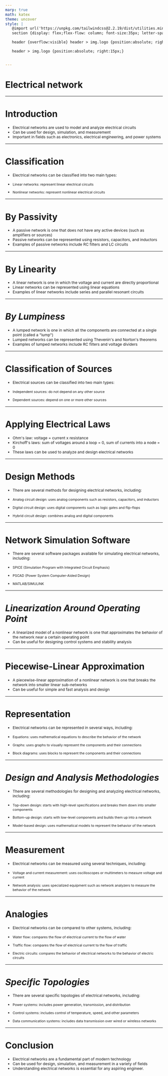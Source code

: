 ```yaml
---
marp: true
math: katex
theme: uncover
style: |
   @import url('https://unpkg.com/tailwindcss@2.2.19/dist/utilities.min.css');
   section {display: flex;flex-flow: column; font-size:35px; letter-spacing:1.4px;}

   header {overflow:visible} header > img.logo {position:absolute; right:15px;}

   header > img.logo {position:absolute; right:15px;}


---
```

<!-- backgroundColor: white -->
<!-- _class: lead -->

 # **Electrical network**

---
<style scoped>p,li {font-size:0.88em}</style>

 # **Introduction**
- Electrical networks are used to model and analyze electrical circuits
- Can be used for design, simulation, and measurement
- Important in fields such as electronics, electrical engineering, and power systems


---
<style scoped>p,li {font-size:0.88em}</style>

 # Classification

- Electrical networks can be classified into two main types:

+ Linear networks: represent linear electrical circuits

+ Nonlinear networks: represent nonlinear electrical circuits

---
<style scoped>p,li {font-size:0.88em}</style>

 # **By Passivity**

- A passive network is one that does not have any active devices (such as amplifiers or sources)
- Passive networks can be represented using resistors, capacitors, and inductors
- Examples of passive networks include RC filters and LC circuits

---
<style scoped>p,li {font-size:0.88em}</style>

 # By Linearity
- A linear network is one in which the voltage and current are directly proportional
- Linear networks can be represented using linear equations
- Examples of linear networks include series and parallel resonant circuits


---
<style scoped>p,li {font-size:0.88em}</style>

 # _By Lumpiness_
- A lumped network is one in which all the components are connected at a single point (called a "lump")
- Lumped networks can be represented using Thevenin's and Norton's theorems
- Examples of lumped networks include RC filters and voltage dividers


---
<style scoped>p,li {font-size:0.88em}</style>

 # Classification of Sources
- Electrical sources can be classified into two main types:

+ Independent sources: do not depend on any other source

+ Dependent sources: depend on one or more other sources


---
<style scoped>p,li {font-size:0.88em}</style>

 # Applying Electrical Laws

- Ohm's law: voltage = current x resistance
- Kirchoff's laws: sum of voltages around a loop = 0, sum of currents into a node = 0
- These laws can be used to analyze and design electrical networks

---
<style scoped>p,li {font-size:0.84em}</style>

 # Design Methods

- There are several methods for designing electrical networks, including:

+ Analog circuit design: uses analog components such as resistors, capacitors, and inductors

+ Digital circuit design: uses digital components such as logic gates and flip-flops

+ Hybrid circuit design: combines analog and digital components

---
<style scoped>p,li {font-size:0.84em}</style>

 # Network Simulation Software
- There are several software packages available for simulating electrical networks, including:

+ SPICE (Simulation Program with Integrated Circuit Emphasis)

+ PSCAD (Power System Computer-Aided Design)

+ MATLAB/SIMULINK


---
<style scoped>p,li {font-size:0.92em}</style>

 # _Linearization Around Operating Point_
- A linearized model of a nonlinear network is one that approximates the behavior of the network near a certain operating point
- Can be useful for designing control systems and stability analysis


---
<style scoped>p,li {font-size:0.92em}</style>

 # Piecewise-Linear Approximation

- A piecewise-linear approximation of a nonlinear network is one that breaks the network into smaller linear sub-networks
- Can be useful for simple and fast analysis and design

---
<style scoped>p,li {font-size:0.84em}</style>

 # Representation
- Electrical networks can be represented in several ways, including:

+ Equations: uses mathematical equations to describe the behavior of the network

+ Graphs: uses graphs to visually represent the components and their connections

+ Block diagrams: uses blocks to represent the components and their connections


---
<style scoped>p,li {font-size:0.84em}</style>

 # _Design and Analysis Methodologies_
- There are several methodologies for designing and analyzing electrical networks, including:

+ Top-down design: starts with high-level specifications and breaks them down into smaller components

+ Bottom-up design: starts with low-level components and builds them up into a network

+ Model-based design: uses mathematical models to represent the behavior of the network


---
<style scoped>p,li {font-size:0.88em}</style>

 # Measurement
- Electrical networks can be measured using several techniques, including:

+ Voltage and current measurement: uses oscilloscopes or multimeters to measure voltage and current

+ Network analysis: uses specialized equipment such as network analyzers to measure the behavior of the network


---
<style scoped>p,li {font-size:0.84em}</style>

 # Analogies

- Electrical networks can be compared to other systems, including:

+ Water flow: compares the flow of electrical current to the flow of water

+ Traffic flow: compares the flow of electrical current to the flow of traffic

+ Electric circuits: compares the behavior of electrical networks to the behavior of electric circuits

---
<style scoped>p,li {font-size:0.84em}</style>

 # _Specific Topologies_

- There are several specific topologies of electrical networks, including:

+ Power systems: includes power generation, transmission, and distribution

+ Control systems: includes control of temperature, speed, and other parameters

+ Data communication systems: includes data transmission over wired or wireless networks

---
<style scoped>p,li {font-size:0.88em}</style>

 # Conclusion

- Electrical networks are a fundamental part of modern technology
- Can be used for design, simulation, and measurement in a variety of fields
- Understanding electrical networks is essential for any aspiring engineer.